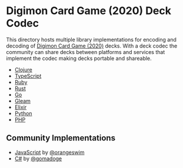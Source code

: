 # Digimon Card Game (2020) Deck Codec

This directory hosts multiple library implementations for encoding and decoding of [Digimon Card Game (2020)](https://world.digimoncard.com) decks. With a deck codec the community can share decks between platforms and services that implement the codec making decks portable and shareable.

- [Clojure](/codec/clojure)
- [TypeScript](/codec/typescript)
- [Ruby](/codec/ruby)
- [Rust](/codec/rust)
- [Go](/codec/go)
- [Gleam](/codec/gleam)
- [Elixir](/codec/elixir)
- [Python](/codec/python)
- [PHP](/codec/php)

## Community Implementations

- [JavaScript](https://github.com/orangeswim/dcg_codec) by [@orangeswim](https://github.com/orangeswim)
- [C#](https://github.com/gomadoge/csharp-dcg-deck-codec) by [@gomadoge](https://github.com/gomadoge)
